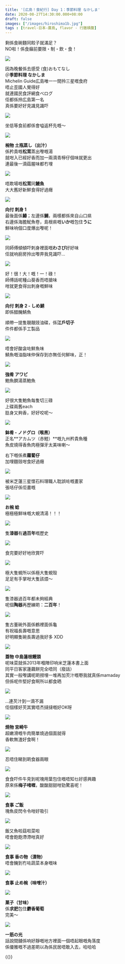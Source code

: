 ```yaml
---
title: '[広島！食紀行] Day 1：季節料理 なかしま'
date: 2020-08-27T14:30:00.000+08:00
draft: false
images: ["/images/hiroshima1b.jpg"]
tags : [travel-日本-廣島, flavor - 行膳積腹]
---
```


剩係食碗麵同餃子就滿足？  
NO啦！係食癲前要限・制・飲・食！  

![](/images/hiroshima1b1.jpg)

因為晚餐係去感受 (食)おもてなし  
＠**季節料理 なかしま**  
Michelin Guide広島唯一一間拎三星嘅食府  
唔止歪國人覺得好  
就連國民食評網食べログ  
佢都係拎広島第一名  
真係要好好見識見識吓  

![](/images/hiroshima1b2.jpg)

坐低等食前都係會嗌返杯先嘅～  

![](/images/hiroshima1b3.jpg)

**椀物 土瓶蒸し（出汁）**  
係矜貴嘅**松茸**蒸出嚟嘅湯    
就咁入已經好香而加一兩滴青檸仔個味就更出  
連最後一滴菇腥味都冇埋  

![](/images/hiroshima1b4.jpg)

唔欺場嘅**松茸**同**鰻魚**  
大大舊好新鮮食得好過癮  

![](/images/hiroshima1b5.jpg)

**向付 刺身 1**  
最後面係**鰆**；左邊係**鯛**，兩樣都係來自山口県  
右邊係海膽魷魚卷，島根県嘅**いか**嘅包住**うに**    
鮮味响個口度爆出嚟呢！  

![](/images/hiroshima1b6.jpg)

同師傅傾傾吓刺身裡面嘅**わさび**好好味  
佢就响廚房拎出嚟畀我見識吓...  

![](/images/hiroshima1b7.jpg)

好！很！大！嘅！一！碌！  
師傅話呢種山葵香而唔搶味  
咁就更食得出刺身嘅鮮味  

![](/images/hiroshima1b8.jpg)

**向付 刺身 2 - しめ鯖**  
即係醋醃鯖魚  
  
順帶一提隻靚靚豉油碟，係**江戶切子**  
件件都係手工製品  

![](/images/hiroshima1b9.jpg)

唔會好酸衾咗鮮魚味  
鯖魚嘅油脂味仲保存到亦無任何鮮味，正！  

![](/images/hiroshima1b10.jpg)

**強肴 アワビ**  
鮑魚膶湯蒸鮑魚  

![](/images/hiroshima1b11.jpg)

好很大隻鮑魚每隻切三碌  
上碟兩舊each  
腍身又夠香，好好咬呢～  

![](/images/hiroshima1b12.jpg)

**鉢肴 - ノドグロ（喉黒）**  
正名**アカムツ（赤鯥）**嘅九州矜貴魚種  
魚皮燒得香魚肉極彈牙太美味喇～  

右下嘅係煮**蘿蔔仔**  
加埋麵豉咁食好過癮  

![](/images/hiroshima1b13.jpg)

被米芝蓮三星懷石料理職人耽誤咗嘅畫家  
張咭仔係佢畫嘅  

![](/images/hiroshima1b14.jpg)

**お椀 蛤**  
極極極鮮味嘅大蜆清湯！！！  

![](/images/hiroshima1b15.jpg)

隻**漆器**有**過百年**嘅歷史

![](/images/hiroshima1b16.jpg)

食完要好好地欣賞吓

![](/images/hiroshima1b17.jpg)

極大隻蜆所以係極大隻蜆殼  
足足有手掌咁大隻該煨～

![](/images/hiroshima1b18.jpg)

隻漆器過百年都未夠經典  
呢個**陶器**再歷練啲：**二百年**！  

![](/images/hiroshima1b19.jpg)

隻古董碗外面係鶴裡面係龜  
有祝福長壽嘅意思  
好明顯隻碗長壽過我好多 XDD

![](/images/hiroshima1b20.jpg)

**蓋物 中島蓮根饅頭**  
呢味菜就係2013年嗰陣印响米芝蓮本書上面  
同平日客家蓮藕餅完全唔同（廢話）  
其實一般嚟講呢啲撈埋一堆再加芡汁嘅嘢我就真係mamaday  
但係呢件堅好食啊所以都食晒  

![](/images/hiroshima1b21.jpg)

...連芡汁到一滴不漏  
佢個樣好芡其實唔杰撻撻嘅好OK呀

![](/images/hiroshima1b22.jpg)

**焼物 宮崎牛**  
超嫩滑嘅牛肉簡單燒過個面就得  
香軟無渣好食啊！

![](/images/hiroshima1b23.jpg)

忍唔住睇到啲食器兩眼

![](/images/hiroshima1b24.jpg)

食食吓件牛見到呢塊用葉包住嘅唔知乜好感興趣  
原來係**梅子啫喱**，酸酸甜甜咁勁驚喜呢！  

![](/images/hiroshima1b25.jpg)

**食事 ご飯**  
塊魚皮閃令令咁好吸引  

![](/images/hiroshima1b26.jpg)

飯又魚啦菇啦菜啦  
唔會飽飽滯滯咁真好

![](/images/hiroshima1b27.jpg)

**食事 香の物（漬物）**  
唔會醃到冇咗蔬菜本身嘅味  

![](images/hiroshima1b28.jpg)

**食事 止め椀（味噌汁）**  

![](images/hiroshima1b29.jpg)

**菓子（甘味）**  
係**求肥**包住**麝香葡萄**  
完美～  

![](images/hiroshima1b30.jpg)

**一筋の光**  
話說間舖係响好靜嘅地方裡面一個唔起眼嘅角落度  
係優雅嘅不過差啲以為係民居唔敢入去，哈哈哈  

  
  
{{<hiroshima>}}
